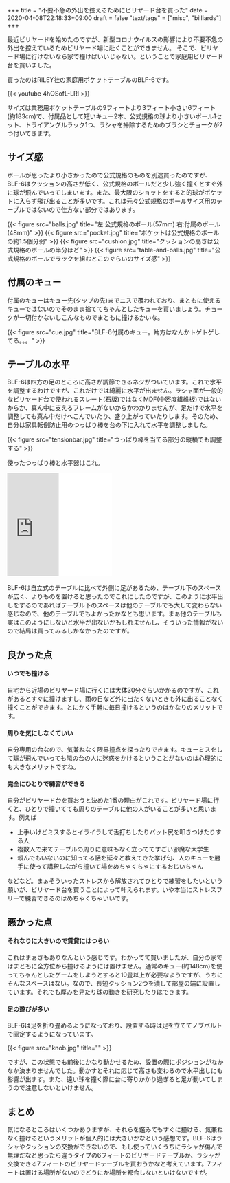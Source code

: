 +++
title = "不要不急の外出を控えるためにビリヤード台を買った"
date = 2020-04-08T22:18:33+09:00
draft = false
"text/tags" = ["misc", "billiards"]
+++

最近ビリヤードを始めたのですが、新型コロナウイルスの影響により不要不急の外出を控えているためビリヤード場に赴くことができません。
そこで、ビリヤード場に行けないなら家で撞けばいいじゃない。ということで家庭用ビリヤード台を買いました。

買ったのはRILEY社の家庭用ポケットテーブルのBLF-6です。

{{< youtube 4hOSofL-LRI >}}

サイズは業務用ポケットテーブルの9フィートより3フィート小さい6フィート(約183cm)で、付属品として短いキュー2本、公式規格の球より小さいボール1セット、トライアングルラック1つ、ラシャを掃除するためのブラシとチョークが2つ付いてきます。

## サイズ感

ボールが思ったより小さかったので公式規格のものを別途買ったのですが、BLF-6はクッションの高さが低く、公式規格のボールだと少し強く撞くとすぐ外に球が飛んでいってしまいます。また、最大限のショットをすると的球がポケットに入らず飛び出ることが多いです。これは元々公式規格のボールサイズ用のテーブルではないので仕方ない部分ではあります。

{{< figure src="balls.jpg" title="左:公式規格のボール(57mm) 右:付属のボール(48mm)" >}}
{{< figure src="pocket.jpg" title="ポケットは公式規格のボールの約1.5個分弱" >}}
{{< figure src="cushion.jpg" title="クッションの高さは公式規格のボールの半分ほど" >}}
{{< figure src="table-and-balls.jpg" title="公式規格のボールでラックを組むとこのぐらいのサイズ感" >}}

## 付属のキュー

付属のキューはキュー先(タップの先)までニスで覆われており、まともに使えるキューではないのでそのまま捨ててちゃんとしたキューを買いましょう。チョークが一切付かないしこんなものでまともに撞けるかいな。

{{< figure src="cue.jpg" title="BLF-6付属のキュー。片方はなんかトゲトゲしてる。。。" >}}

## テーブルの水平

BLF-6は四方の足のところに高さが調節できるネジがついています。これで水平を調整するわけですが、これだけでは綺麗に水平が出ません。ラシャ面が一般的なビリヤード台で使われるスレート(石版)ではなくMDF(中密度繊維板)ではないからか、真ん中に支えるフレームがないからかわかりませんが、足だけで水平を調整しても真ん中だけへこんでいたり、盛り上がっていたりします。そのため、自分は家具転倒防止用のつっぱり棒を台の下に入れて水平を調整しました。

{{< figure src="tensionbar.jpg" title="つっぱり棒を当てる部分の縦横でも調整する" >}}

使ったつっぱり棒と水平器はこれ。

<iframe style="width:120px;height:240px;" marginwidth="0" marginheight="0" scrolling="no" frameborder="0" src="https://rcm-fe.amazon-adsystem.com/e/cm?ref=tf_til&t=naoina09-22&m=amazon&o=9&p=8&l=as1&IS2=1&detail=1&asins=B000S6KTA2&linkId=1d0869ccc4e02063c24e78cf7d2a2ed9&bc1=000000&lt1=_blank&fc1=333333&lc1=0066c0&bg1=ffffff&f=ifr"></iframe>
<iframe style="width:120px;height:240px;" marginwidth="0" marginheight="0" scrolling="no" frameborder="0" src="//rcm-fe.amazon-adsystem.com/e/cm?lt1=_blank&bc1=000000&IS2=1&bg1=FFFFFF&fc1=000000&lc1=0000FF&t=naoina09-22&language=ja_JP&o=9&p=8&l=as4&m=amazon&f=ifr&ref=as_ss_li_til&asins=B001C7CJKO&linkId=c799044934ed49bfbd729b4111f0372a"></iframe>

BLF-6は自立式のテーブルに比べて外側に足があるため、テーブル下のスペースが広く、よりものを置けると思ったのでこれにしたのですが、このように水平出しをするのであればテーブル下のスペースは他のテーブルでも大して変わらない感じなので、他のテーブルでもよかったかなとも思います。まぁ他のテーブルも実はこのようにしないと水平が出ないかもしれませんし、そういった情報がないので結局は買ってみるしかなかったのですが。

## 良かった点

#### いつでも撞ける

自宅から近場のビリヤード場に行くには大体30分ぐらいかかるのですが、これがあるとすぐに撞けますし、雨の日など外に出たくないときも外に出ることなく撞くことができます。とにかく手軽に毎日撞けるというのはかなりのメリットです。

#### 周りを気にしなくていい

自分専用の台なので、気兼ねなく限界撞点を探ったりできます。キューミスをして球が飛んでいっても隣の台の人に迷惑をかけるということがないのは心理的にも大きなメリットですね。

#### 完全にひとりで練習ができる

自分がビリヤード台を買おうと決めた1番の理由がこれです。ビリヤード場に行くと、ひとりで撞いてても周りのテーブルに他の人がいることが多いと思います。例えば

- 上手いけどミスするとイライラして舌打ちしたりバット尻を叩きつけたりする人
- 複数人で来てテーブルの周りに意味もなく立っててすごい邪魔な大学生
- 頼んでもいないのに知ってる話を延々と教えてきた挙げ句、人のキューを勝手に使って講釈しながら撞いて場をめちゃくちゃにするおじいちゃん

などなど。まぁそういったストレスから解放されてひとりで練習をしたいという願いが、ビリヤード台を買うことによって叶えられます。いや本当にストレスフリーで練習できるのはめちゃくちゃいいです。

## 悪かった点

#### それなりに大きいので賃貸にはつらい

これはまぁさもありなんという感じです。わかってて買いましたが、自分の家ではまともに全方位から撞けるようには置けません。通常のキュー(約148cm)を使ってちゃんとしたゲームをしようとすると10畳以上が必要なようですが、うちにそんなスペースはない。なので、長短クッション2つを潰して部屋の端に設置しています。それでも厚みを見たり球の動きを研究したりはできます。

#### 足の遊びが多い

BLF-6は足を折り畳めるようになっており、設置する時は足を立ててノブボルトで固定するようになっています。

{{< figure src="knob.jpg" title="" >}}

ですが、この状態でも前後にかなり動かせるため、設置の際にポジションがなかなか決まりませんでした。動かすとそれに応じて高さも変わるので水平出しにも影響が出ます。また、遠い球を撞く際に台に寄りかかり過ぎると足が動いてしまうので注意しないといけません。

## まとめ

気になるところはいくつかありますが、それらを鑑みてもすぐに撞ける、気兼ねなく撞けるというメリットが個人的には大きいかなという感想です。BLF-6はラシャやクッションの交換ができないので、もし使っていくうちにラシャが傷んで無理だなと思ったら違うタイプの6フィートのビリヤードテーブルか、ラシャが交換できる7フィートのビリヤードテーブルを買おうかなと考えています。7フィートは置ける場所がないのでどうにか場所を都合しないといけないですが。
